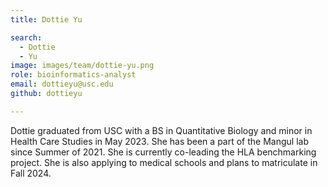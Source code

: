 ```yaml
---
title: Dottie Yu

search:
  - Dottie
  - Yu
image: images/team/dottie-yu.png
role: bioinformatics-analyst
email: dottieyu@usc.edu
github: dottieyu

---
```


Dottie graduated from USC with a BS in Quantitative Biology and minor in Health Care Studies in May 2023. She has been a part of the Mangul lab since Summer of 2021. She is currently co-leading the HLA benchmarking project. She is also applying to medical schools and plans to matriculate in Fall 2024.
